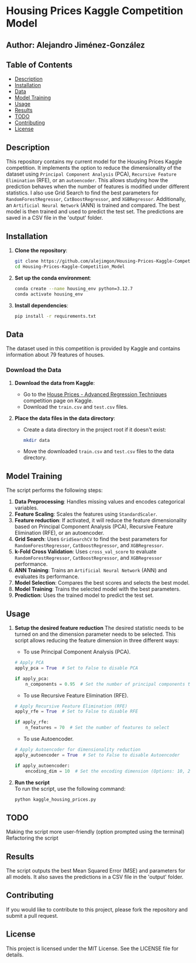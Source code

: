# Housing Prices Kaggle Competition Model

## Author: Alejandro Jiménez-González

## Table of Contents
- [Description](#description)
- [Installation](#installation)
- [Data](#data)
- [Model Training](#model-training)
- [Usage](#usage)
- [Results](#results)
- [TODO](#todo)
- [Contributing](#contributing)
- [License](#license)

## Description
This repository contains my current model for the Housing Prices Kaggle competition. It implements the option to reduce the dimensionality of the dataset using `Principal Component Analysis` (PCA), `Recursive Feature Elimination` (RFE), or an `autoencoder`. This allows studying how the prediction behaves when the number of features is modified under different statistics. I also use Grid Search to find the best parameters for `RandomForestRegressor`, `CatBoostRegressor`, and `XGBRegressor`. Additionally, an `Artificial Neural Network` (ANN) is trained and compared. The best model is then trained and used to predict the test set. The predictions are saved in a CSV file in the 'output' folder.

## Installation
1. **Clone the repository**:
    ```sh
    git clone https://github.com/alejimgon/Housing-Prices-Kaggle-Competition-Model.git
    cd Housing-Prices-Kaggle-Competition_Model
    ```

2. **Set up the conda environment**:
    ```sh
    conda create --name housing_env python=3.12.7
    conda activate housing_env
    ```

3. **Install dependencies**:
    ```sh
    pip install -r requirements.txt
    ```

## Data
The dataset used in this competition is provided by Kaggle and contains information about 79 features of houses.

### Download the Data
1. **Download the data from Kaggle**:
    - Go to the [House Prices - Advanced Regression Techniques](https://www.kaggle.com/c/house-prices-advanced-regression-techniques/data) competition page on Kaggle.
    - Download the `train.csv` and `test.csv` files.

2. **Place the data files in the data directory**:
    - Create a data directory in the project root if it doesn't exist:
      ```sh
      mkdir data
      ```
    - Move the downloaded `train.csv` and `test.csv` files to the data directory.

## Model Training
The script performs the following steps:
1. **Data Preprocessing**: Handles missing values and encodes categorical variables.
2. **Feature Scaling**: Scales the features using `StandardScaler`.
3. **Feature reduction**: If activated, it will reduce the feature dimensionality based on Principal Component Analysis (PCA), Recursive Feature Elimination (RFE), or an autoencoder. 
4. **Grid Search**: Uses `GridSearchCV` to find the best parameters for `RandomForestRegressor`, `CatBoostRegressor`, and `XGBRegressor`.
5. **k-Fold Cross Validation**: Uses `cross_val_score` to evaluate `RandomForestRegressor`, `CatBoostRegressor`, and `XGBRegressor` performance.
6. **ANN Training**: Trains an `Artificial Neural Network` (ANN) and evaluates its performance.
7. **Model Selection**: Compares the best scores and selects the best model.
8. **Model Training**: Trains the selected model with the best parameters.
9. **Prediction**: Uses the trained model to predict the test set.

## Usage
1. **Setup the desired feature reduction**
    The desired statistic needs to be turned on and the dimension parameter needs to be selected. This script allows reducing the feature dimension in three different ways:

    - To use Principal Component Analysis (PCA).
    ```python
    # Apply PCA
    apply_pca = True  # Set to False to disable PCA

    if apply_pca:
        n_components = 0.95  # Set the number of principal components to keep (% of variance to keep [0,1])
    ```
    - To use Recursive Feature Elimination (RFE).
    ```python
    # Apply Recursive Feature Elimination (RFE)
    apply_rfe = True  # Set to False to disable RFE

    if apply_rfe:
        n_features = 70  # Set the number of features to select
    ```
    - To use Autoencoder.
    ```python
    # Apply Autoencoder for dimensionality reduction
    apply_autoencoder = True  # Set to False to disable Autoencoder

    if apply_autoencoder:
        encoding_dim = 10  # Set the encoding dimension (Options: 10, 20, 30, 40, 50, 60)
    ```   

2. **Run the script**  
    To run the script, use the following command:
    ```sh
    python kaggle_housing_prices.py
    ```

## TODO
Making the script more user-friendly (option prompted using the terminal)  
Refactoring the script

## Results
The script outputs the best Mean Squared Error (MSE) and parameters for all models. It also saves the predictions in a CSV file in the 'output' folder.

## Contributing
If you would like to contribute to this project, please fork the repository and submit a pull request.

## License
This project is licensed under the MIT License. See the LICENSE file for details.
